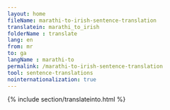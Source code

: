 ```yaml
---
layout: home
fileName: marathi-to-irish-sentence-translation
translatein: marathi_to_irish
folderName : translate
lang: en
from: mr
to: ga
langName : marathi-to
permalink: /marathi-to-irish-sentence-translation
tool: sentence-translations
nointernationalization: true
---
```

{% include section/translateinto.html %}
